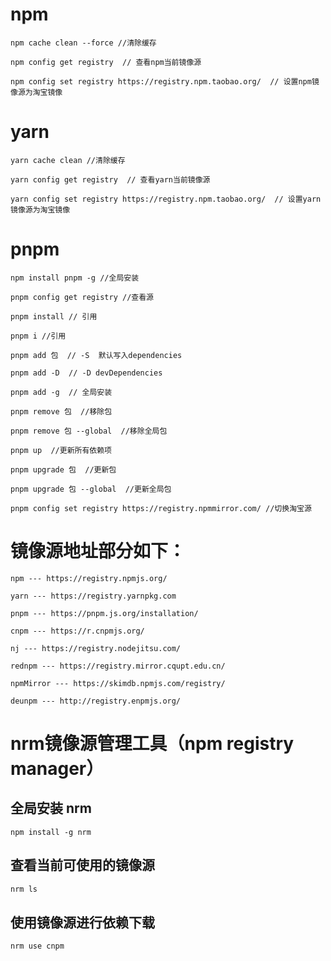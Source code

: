 # npm

```text
npm cache clean --force //清除缓存

npm config get registry  // 查看npm当前镜像源

npm config set registry https://registry.npm.taobao.org/  // 设置npm镜像源为淘宝镜像
```







# yarn

```text
yarn cache clean //清除缓存

yarn config get registry  // 查看yarn当前镜像源

yarn config set registry https://registry.npm.taobao.org/  // 设置yarn镜像源为淘宝镜像
```





# pnpm

```text
npm install pnpm -g //全局安装

pnpm config get registry //查看源

pnpm install // 引用

pnpm i //引用

pnpm add 包  // -S  默认写入dependencies

pnpm add -D  // -D devDependencies

pnpm add -g  // 全局安装

pnpm remove 包  //移除包

pnpm remove 包 --global  //移除全局包

pnpm up  //更新所有依赖项

pnpm upgrade 包  //更新包

pnpm upgrade 包 --global  //更新全局包

pnpm config set registry https://registry.npmmirror.com/ //切换淘宝源

```









# 镜像源地址部分如下：

```text
npm --- https://registry.npmjs.org/

yarn --- https://registry.yarnpkg.com

pnpm --- https://pnpm.js.org/installation/

cnpm --- https://r.cnpmjs.org/

nj --- https://registry.nodejitsu.com/

rednpm --- https://registry.mirror.cqupt.edu.cn/

npmMirror --- https://skimdb.npmjs.com/registry/

deunpm --- http://registry.enpmjs.org/
```









# nrm镜像源管理工具（npm registry manager）

## 全局安装 nrm

```text
npm install -g nrm
```

## 查看当前可使用的镜像源

```tex
nrm ls
```

## 使用镜像源进行依赖下载

```tex
nrm use cnpm
```

